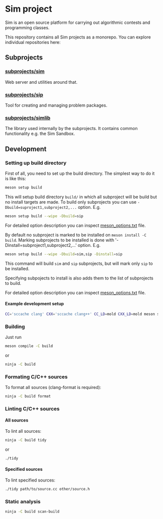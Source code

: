 # Sim project

Sim is an open source platform for carrying out algorithmic contests and programming classes.

This repository contains all Sim projects as a monorepo. You can explore individual repositories here:

## Subprojects

### [subprojects/sim](subprojects/sim/)
Web server and utilities around that.

### [subprojects/sip](subprojects/sip/)
Tool for creating and managing problem packages.

### [subprojects/simlib](subprojects/simlib/)
The library used internally by the subprojects. It contains common functionality e.g. the Sim Sandbox.

## Development

### Setting up build directory

First of all, you need to set up the build directory. The simplest way to do it is like this:
```sh
meson setup build
```
This will setup build directory `build/` in which all subproject will be build but no install targets are made. To build only subprojects you can use `-Dbuild=suproject1,subproject2,...` option. E.g.
```sh
meson setup build --wipe -Dbuild=sip
```

For detailed option description you can inspect [meson_options.txt](meson_options.txt) file.

By default no subproject is marked to be installed on `meson install -C build`. Marking subprojects to be installed is done with '-Dinstall=subproject1,subproject2,...' option. E.g.
```sh
meson setup build --wipe -Dbuild=sim,sip -Dinstall=sip
```
This command will build `sim` and `sip` subprojects, but will mark only `sip` to be installed.

Specifying subpojects to install is also adds them to the list of subprojects to build.

For detailed option description you can inspect [meson_options.txt](meson_options.txt) file.

#### Example development setup
```sh
CC='sccache clang' CXX='sccache clang++' CC_LD=mold CXX_LD=mold meson setup build -Dc_args=-DDEBUG -Dcpp_args='-DDEBUG -D_GLIBCXX_DEBUG' -Db_sanitize=undefined -Db_lundef=false -Dinstall=sim --wipe && meson configure build --prefix $PWD/sim
```

### Building
Just run
```sh
meson compile -C build
```
or
```sh
ninja -C build
```

### Formating C/C++ sources
To format all sources (clang-format is required):
```sh
ninja -C build format
```

### Linting C/C++ sources

#### All sources
To lint all sources:
```sh
ninja -C build tidy
```
or
```sh
./tidy
```

#### Specified sources
To lint specified sources:
```sh
./tidy path/to/source.cc other/source.h
```

### Static analysis
```sh
ninja -C build scan-build
```
